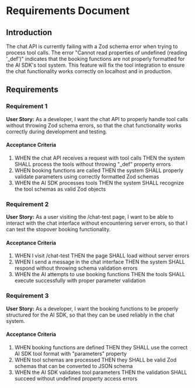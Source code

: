 # Requirements Document

## Introduction

The chat API is currently failing with a Zod schema error when trying to process tool calls. The error "Cannot read properties of undefined (reading '_def')" indicates that the booking functions are not properly formatted for the AI SDK's tool system. This feature will fix the tool integration to ensure the chat functionality works correctly on localhost and in production.

## Requirements

### Requirement 1

**User Story:** As a developer, I want the chat API to properly handle tool calls without throwing Zod schema errors, so that the chat functionality works correctly during development and testing.

#### Acceptance Criteria

1. WHEN the chat API receives a request with tool calls THEN the system SHALL process the tools without throwing "_def" property errors
2. WHEN booking functions are called THEN the system SHALL properly validate parameters using correctly formatted Zod schemas
3. WHEN the AI SDK processes tools THEN the system SHALL recognize the tool schemas as valid Zod objects

### Requirement 2

**User Story:** As a user visiting the /chat-test page, I want to be able to interact with the chat interface without encountering server errors, so that I can test the stopover booking functionality.

#### Acceptance Criteria

1. WHEN I visit /chat-test THEN the page SHALL load without server errors
2. WHEN I send a message in the chat interface THEN the system SHALL respond without throwing schema validation errors
3. WHEN the AI attempts to use booking functions THEN the tools SHALL execute successfully with proper parameter validation

### Requirement 3

**User Story:** As a developer, I want the booking functions to be properly structured for the AI SDK, so that they can be used reliably in the chat system.

#### Acceptance Criteria

1. WHEN booking functions are defined THEN they SHALL use the correct AI SDK tool format with "parameters" property
2. WHEN tool schemas are processed THEN they SHALL be valid Zod schemas that can be converted to JSON schema
3. WHEN the AI SDK validates tool parameters THEN the validation SHALL succeed without undefined property access errors